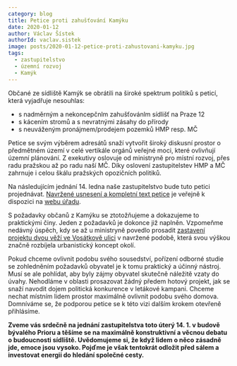 ```yaml
---
category: blog
title: Petice proti zahušťování Kamýku
date: 2020-01-12
author: Václav Šístek
authorId: vaclav.sistek
image: posts/2020-01-12-petice-proti-zahustovani-kamyku.jpg
tags:
  - zastupitelstvo
  - územní rozvoj
  - Kamýk
---
```


Občané ze sídliště Kamýk se obrátili na široké spektrum politiků s peticí, která vyjadřuje nesouhlas:

 - s nadměrným a nekoncepčnlm zahušťovánlm sídlišť na Praze 12
 - s kácením stromů a s nevratnými zásahy do přírody
 - s neuváženým pronájmem/prodejem pozemků HMP resp. MČ

Petice se svým výběrem adresátů snaží vytvořit široký diskusní prostor o předmětném území v celé vertikále orgánů veřejné moci, které ovlivňují územní plánování. Z exekutivy oslovuje od ministryně pro místní rozvoj, přes radu pražskou až po radu naší MČ. Díky oslovení zastupitelstev HMP a MČ zahrnuje i celou škálu pražských opozičních politiků.

Na následujícím jednání 14. ledna naše zastupitelstvo bude tuto petici projednávat. [Navržené usnesení a kompletní text petice](https://www.praha12.cz/assets/File.ashx?id_org=80112&id_dokumenty=74141) je veřejně k dispozici na [webu úřadu](https://www.praha12.cz/materialy-pro-11-zasedani-zmc/d-74142/p1=63180).


S požadavky občanů z Kamýku se ztotožňujeme a dokazujeme to praktickými činy. Jeden z požadavků je dokonce již naplněn. Vzpomeňme nedávný úspěch, kdy se až u ministryně povedlo prosadit [zastavení projektu dvou věží ve Vosátkově ulici](https://www.praha12.cz/rozhodnuto-dve-veze-na-kamyku-nebudou/d-74072) v navržené podobě, která svou výškou značně rozbíjela urbanistický koncept okolí.

Pokud chceme ovlivnit podobu svého sousedství, pořízení odborné studie se zohledněním požadavků obyvatel je k tomu praktický a účinný nástroj. Musí se ale pohlídat, aby byly zájmy obyvatel skutečně náležitě vzaty do úvahy. Nehodláme v oblasti prosazovat žádný předem hotový projekt, jak se snaží navodit dojem politická konkurence v letákové kampani. Chceme nechat místním lidem prostor maximálně ovlivnit podobu svého domova. Domníváme se, že podporou petice se k této vizi dalším krokem otevřeně přihlásíme.


**Zveme vás srdečně na jednání zastupitelstva toto úterý 14. 1. v budově bývalého Prioru a těšíme se na maximálně konstruktivní a věcnou debatu o budoucnosti sídliště. Uvědomujeme si, že když lidem o něco zásadně jde, emoce jsou vysoko. Pojďme je však tentokrát odložit před sálem a investovat energii do hledání společné cesty.**
